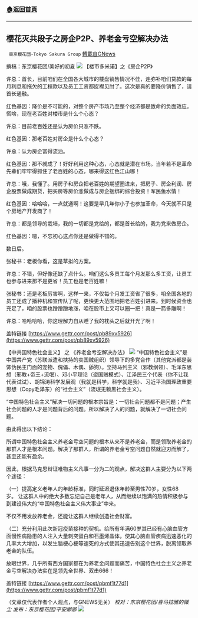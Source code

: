 ###  [:house:返回首頁](https://github.com/ourhimalayas/txt)
---


## 樱花灭共段子之房企P2P、养老金亏空解决办法
` 東京櫻花団-Tokyo Sakura Group` [轉載自GNews](https://gnews.org/zh-hans/1551233/)

撰稿：东京樱花团/美好的初夏
![](https://assets.gnews.org/wp-content/uploads/2021/09/092414.jpg)
【楼市多米诺】之《房企P2P》

许总：首长，目前咱们在全国各大城市的楼盘销售情况不佳，连弥补咱们贷款的每月利息和拖欠的工程款以及员工工资都捉襟见肘了。这次是真的要降价销售了，请首长通融。

红色基因：降价是不可能的，对整个房产市场乃至整个经济都是致命的负面效应。慌啥，现在老百姓对楼市是什么个心态？

许总：目前老百姓还是认为房价只涨不跌。

红色基因：那老百姓对房企是什么个心态？

许总：认为房企富得流油。

红色基因：那不就成了！好好利用这种心态，心态就是潜在市场。当年若不是革命先辈们牢牢得抓住了老百姓的心态，哪来得这红色江山哪！

许总：哦，我懂了。用房子和房企把老百姓的期望圈进来，把房子、房企利润、房企股票做成期货，把买房等房价涨做成与房企捆绑的综合投资！军民鱼水情！

红色基因：哈哈哈，一点就通啊！这要是早几年你小子也参加革命，今天就不只是个房地产开发商了！

许总：都是领导的栽培，我的一切都是党给的，都是首长给的，我为党来做房企。

红色基因：嗯，不忘初心这点你还是做得不错的。

数日后。

张秘书：老板你看，这是草拟的方案。

许总：不错，但好像还缺了点什么。咱们这么多员工每个月发那么多工资，让员工也参与进来那不是更省！员工也是老百姓嘛！

张秘书：还是老板厉害啊，这样一来，不仅每个月发工资省了很多，咱全国各地的员工还成了播种机和宣传队了呢，更快更大范围地把老百姓引进来。到时候资金也充足了，咱的股票也蹭蹭蹭地涨，咱在股市上又可以圈一把！真是一箭多雕啊！

许总：哈哈哈哈，你这理解力自从睡了我的枕头之后就开光了啊！

盖特链接 [https://www.gettr.com/post/pb89xv5926](https://www.gettr.com/post/pb89xv5926)

【中共国特色社会主义】 之 《养老金亏空解决办法》
![](https://assets.gnews.org/wp-content/uploads/2021/09/092415.jpg)
“中国特色社会主义”是中国共产党（苏联派遣和扶持的卖国贼组织）领导下的多党合作（其他党派都是装饰伪民主门面的宠物、傀儡、木偶、舔狗）。坚持马列主义（邪教纲领）、毛泽东思想（邪教+帝王+流氓）、邓小平理论（盗国贼模式）、江泽民三个代表（你不让我代表试试）、胡锦涛科学发展观（我就是科学，科学就是我）、习近平治国理政重要思想（Copy毛泽东）的“社会主义”（流氓无赖黑社会主义）。

“中国特色社会主义”解决一切问题的根本宗旨是：一切社会问题都不是问题；产生社会问题的人才是问题背后的问题。所以解决了人的问题，就解决了一切社会问题。

由此得出以下结论：

所谓中国特色社会主义养老金亏空问题的根本从来不是养老金，而是领取养老金的那群人才是根本问题。解决了那群人，所谓的养老金亏空问题自然就迎刃而解了，甚至还能有盈余。

因此，根据马克思辩证唯物主义凡事一分为二的观点，解决这群人主要分为以下两个途径：

（一）提高定义老年人的年龄标准，同时延迟退休年龄至男性70岁，女性68岁。 让这群人中的绝大多数忘记自己是老年人，从而继续以饱满的热情积极参与到建设伟大的“中国特色社会主义伟大事业”中来。

不仅不用发放养老金，还能让这群人继续创造社会财富。

（二）充分利用此次新冠疫苗接种的契机。给所有年满60岁其已经有心脑血管方面慢性病隐患的人注入大量刺突蛋白和石墨烯晶体，使其心脑血管疾病迅速恶化的几率大大增加，以发生脑梗心梗等速死的方式使其迅速告别这个世界，脱离领取养老金的队伍。

放眼世界，几乎所有西方国家都在为养老金问题而痛苦，中国特色社会主义之养老金亏空解决办法实在是领先全世界、双击666！

盖特链接 [https://www.gettr.com/post/pbmf1t77d1](https://www.gettr.com/post/pbmf1t77d1)

（文章仅代表作者个人观点，与GNEWS无关）
*校对：东京樱花团/喜马拉雅的微尘
发布：东京樱花团/平安卿卿*
![](https://assets.gnews.org/wp-content/uploads/2021/09/image0-1-18.jpg)
